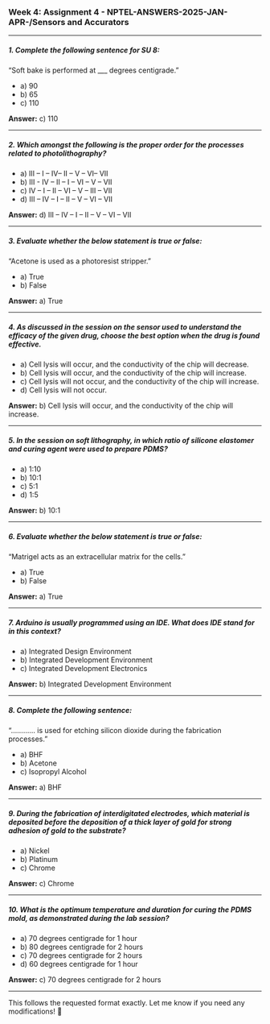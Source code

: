 ### Week 4: Assignment 4 - NPTEL-ANSWERS-2025-JAN-APR-/Sensors and Accurators  

---

##### 1. Complete the following sentence for SU 8:  
“Soft bake is performed at ___ degrees centigrade.”  

- a) 90  
- b) 65  
- c) 110  

**Answer:** c) 110  

---

##### 2. Which amongst the following is the proper order for the processes related to photolithography?  

- a) III – I – IV– II – V – VI– VII  
- b) III - IV – II – I – VI – V – VII  
- c) IV – I – II – VI – V – III – VII  
- d) III – IV – I – II – V – VI – VII  

**Answer:** d) III – IV – I – II – V – VI – VII  

---

##### 3. Evaluate whether the below statement is true or false:  
“Acetone is used as a photoresist stripper.”  

- a) True  
- b) False  

**Answer:** a) True  

---

##### 4. As discussed in the session on the sensor used to understand the efficacy of the given drug, choose the best option when the drug is found effective.  

- a) Cell lysis will occur, and the conductivity of the chip will decrease.  
- b) Cell lysis will occur, and the conductivity of the chip will increase.  
- c) Cell lysis will not occur, and the conductivity of the chip will increase.  
- d) Cell lysis will not occur.  

**Answer:** b) Cell lysis will occur, and the conductivity of the chip will increase.  

---

##### 5. In the session on soft lithography, in which ratio of silicone elastomer and curing agent were used to prepare PDMS?  

- a) 1:10  
- b) 10:1  
- c) 5:1  
- d) 1:5  

**Answer:** b) 10:1  

---

##### 6. Evaluate whether the below statement is true or false:  
“Matrigel acts as an extracellular matrix for the cells.”  

- a) True  
- b) False  

**Answer:** a) True  

---

##### 7. Arduino is usually programmed using an IDE. What does IDE stand for in this context?  

- a) Integrated Design Environment  
- b) Integrated Development Environment  
- c) Integrated Development Electronics  

**Answer:** b) Integrated Development Environment  

---

##### 8. Complete the following sentence:  
“………… is used for etching silicon dioxide during the fabrication processes.”  

- a) BHF  
- b) Acetone  
- c) Isopropyl Alcohol  

**Answer:** a) BHF  

---

##### 9. During the fabrication of interdigitated electrodes, which material is deposited before the deposition of a thick layer of gold for strong adhesion of gold to the substrate?  

- a) Nickel  
- b) Platinum  
- c) Chrome  

**Answer:** c) Chrome  

---

##### 10. What is the optimum temperature and duration for curing the PDMS mold, as demonstrated during the lab session?  

- a) 70 degrees centigrade for 1 hour  
- b) 80 degrees centigrade for 2 hours  
- c) 70 degrees centigrade for 2 hours  
- d) 60 degrees centigrade for 1 hour  

**Answer:** c) 70 degrees centigrade for 2 hours  

---

This follows the requested format exactly. Let me know if you need any modifications! 🚀

